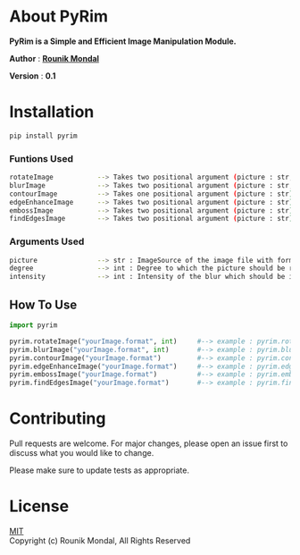 # About PyRim
**PyRim is a Simple and Efficient Image Manipulation Module.**

**Author**  : **[Rounik Mondal](https://rounik.herokuapp.com/)**

**Version** : **0.1**

# Installation
```python
pip install pyrim
```

### Funtions Used
```bash
rotateImage           --> Takes two positional argument (picture : str, degree : int)
blurImage             --> Takes two positional argument (picture : str, intensity : int)
contourImage          --> Takes one positional argument (picture : str)
edgeEnhanceImage      --> Takes two positional argument (picture : str)
embossImage           --> Takes two positional argument (picture : str)
findEdgesImage        --> Takes two positional argument (picture : str)
```

### Arguments Used
```bash
picture               --> str : ImageSource of the image file with format which needs to be edited
degree                --> int : Degree to which the picture should be rotated in "rotateImage" Method
intensity             --> int : Intensity of the blur which should be implemented on the image in "blurImage" Method
```


## How To Use

```python
import pyrim

pyrim.rotateImage("yourImage.format", int)     #--> example : pyrim.rotateImage("my_image.png", 90) 
pyrim.blurImage("yourImage.format", int)       #--> example : pyrim.blurImage("my_image.png", 20)
pyrim.contourImage("yourImage.format")         #--> example : pyrim.contourImage("my_image.png")
pyrim.edgeEnhanceImage("yourImage.format")     #--> example : pyrim.edgeEnhanceImage("my_image.png")
pyrim.embossImage("yourImage.format")          #--> example : pyrim.embossImage("my_image.png")
pyrim.findEdgesImage("yourImage.format")       #--> example : pyrim.findEdgesImage("my_image.png")
```


# Contributing
Pull requests are welcome. For major changes, please open an issue first to discuss what you would like to change.

Please make sure to update tests as appropriate.


# License
[MIT](https://github.com/Rounik-Nikz/PyRim/blob/main/LICENSE.txt)<br />
Copyright (c) Rounik Mondal, All Rights Reserved
